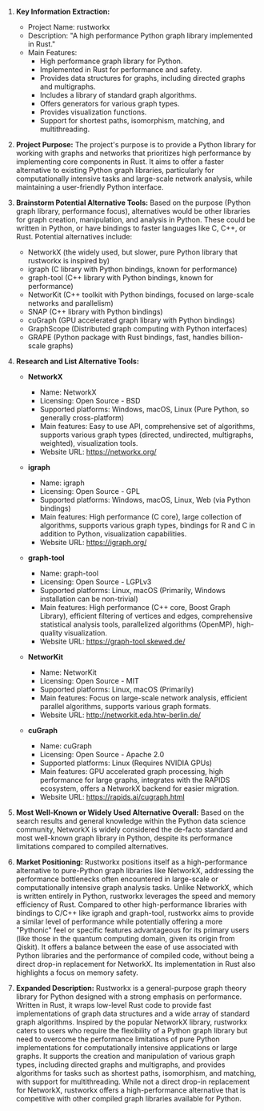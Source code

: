 1.  **Key Information Extraction:**
    *   Project Name: rustworkx
    *   Description: "A high performance Python graph library implemented in Rust."
    *   Main Features:
        *   High performance graph library for Python.
        *   Implemented in Rust for performance and safety.
        *   Provides data structures for graphs, including directed graphs and multigraphs.
        *   Includes a library of standard graph algorithms.
        *   Offers generators for various graph types.
        *   Provides visualization functions.
        *   Support for shortest paths, isomorphism, matching, and multithreading.

2.  **Project Purpose:**
    The project's purpose is to provide a Python library for working with graphs and networks that prioritizes high performance by implementing core components in Rust. It aims to offer a faster alternative to existing Python graph libraries, particularly for computationally intensive tasks and large-scale network analysis, while maintaining a user-friendly Python interface.

3.  **Brainstorm Potential Alternative Tools:**
    Based on the purpose (Python graph library, performance focus), alternatives would be other libraries for graph creation, manipulation, and analysis in Python. These could be written in Python, or have bindings to faster languages like C, C++, or Rust. Potential alternatives include:
    *   NetworkX (the widely used, but slower, pure Python library that rustworkx is inspired by)
    *   igraph (C library with Python bindings, known for performance)
    *   graph-tool (C++ library with Python bindings, known for performance)
    *   NetworKit (C++ toolkit with Python bindings, focused on large-scale networks and parallelism)
    *   SNAP (C++ library with Python bindings)
    *   cuGraph (GPU accelerated graph library with Python bindings)
    *   GraphScope (Distributed graph computing with Python interfaces)
    *   GRAPE (Python package with Rust bindings, fast, handles billion-scale graphs)

4.  **Research and List Alternative Tools:**

    *   **NetworkX**
        *   Name: NetworkX
        *   Licensing: Open Source - BSD
        *   Supported platforms: Windows, macOS, Linux (Pure Python, so generally cross-platform)
        *   Main features: Easy to use API, comprehensive set of algorithms, supports various graph types (directed, undirected, multigraphs, weighted), visualization tools.
        *   Website URL: https://networkx.org/

    *   **igraph**
        *   Name: igraph
        *   Licensing: Open Source - GPL
        *   Supported platforms: Windows, macOS, Linux, Web (via Python bindings)
        *   Main features: High performance (C core), large collection of algorithms, supports various graph types, bindings for R and C in addition to Python, visualization capabilities.
        *   Website URL: https://igraph.org/

    *   **graph-tool**
        *   Name: graph-tool
        *   Licensing: Open Source - LGPLv3
        *   Supported platforms: Linux, macOS (Primarily, Windows installation can be non-trivial)
        *   Main features: High performance (C++ core, Boost Graph Library), efficient filtering of vertices and edges, comprehensive statistical analysis tools, parallelized algorithms (OpenMP), high-quality visualization.
        *   Website URL: https://graph-tool.skewed.de/

    *   **NetworKit**
        *   Name: NetworKit
        *   Licensing: Open Source - MIT
        *   Supported platforms: Linux, macOS (Primarily)
        *   Main features: Focus on large-scale network analysis, efficient parallel algorithms, supports various graph formats.
        *   Website URL: http://networkit.eda.htw-berlin.de/

    *   **cuGraph**
        *   Name: cuGraph
        *   Licensing: Open Source - Apache 2.0
        *   Supported platforms: Linux (Requires NVIDIA GPUs)
        *   Main features: GPU accelerated graph processing, high performance for large graphs, integrates with the RAPIDS ecosystem, offers a NetworkX backend for easier migration.
        *   Website URL: https://rapids.ai/cugraph.html

5.  **Most Well-Known or Widely Used Alternative Overall:**
    Based on the search results and general knowledge within the Python data science community, NetworkX is widely considered the de-facto standard and most well-known graph library in Python, despite its performance limitations compared to compiled alternatives.

6.  **Market Positioning:**
    Rustworkx positions itself as a high-performance alternative to pure-Python graph libraries like NetworkX, addressing the performance bottlenecks often encountered in large-scale or computationally intensive graph analysis tasks. Unlike NetworkX, which is written entirely in Python, rustworkx leverages the speed and memory efficiency of Rust. Compared to other high-performance libraries with bindings to C/C++ like igraph and graph-tool, rustworkx aims to provide a similar level of performance while potentially offering a more "Pythonic" feel or specific features advantageous for its primary users (like those in the quantum computing domain, given its origin from Qiskit). It offers a balance between the ease of use associated with Python libraries and the performance of compiled code, without being a direct drop-in replacement for NetworkX. Its implementation in Rust also highlights a focus on memory safety.

7.  **Expanded Description:**
    Rustworkx is a general-purpose graph theory library for Python designed with a strong emphasis on performance. Written in Rust, it wraps low-level Rust code to provide fast implementations of graph data structures and a wide array of standard graph algorithms. Inspired by the popular NetworkX library, rustworkx caters to users who require the flexibility of a Python graph library but need to overcome the performance limitations of pure Python implementations for computationally intensive applications or large graphs. It supports the creation and manipulation of various graph types, including directed graphs and multigraphs, and provides algorithms for tasks such as shortest paths, isomorphism, and matching, with support for multithreading. While not a direct drop-in replacement for NetworkX, rustworkx offers a high-performance alternative that is competitive with other compiled graph libraries available for Python.